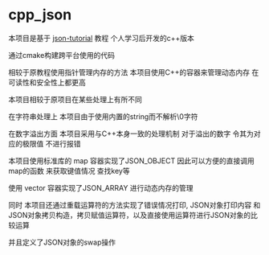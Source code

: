 # cpp_json

本项目是基于 [json-tutorial](https://github.com/miloyip/json-tutorial) 教程 个人学习后开发的c++版本 

通过cmake构建跨平台使用的代码

相较于原教程使用指针管理内存的方法  本项目使用C++的容器来管理动态内存  在可读性和安全性上都更高 

本项目相较于原项目在某些处理上有所不同

在字符串处理上 本项目由于使用内置的string而不解析\0字符  

在数字溢出方面 本项目采用与C++本身一致的处理机制 对于溢出的数字 令其为对应的极限值 不进行报错

本项目使用标准库的 map 容器实现了JSON_OBJECT 因此可以方便的直接调用map的函数 来获取键值情况 查找key等

使用 vector 容器实现了JSON_ARRAY 进行动态内存的管理

同时 本项目还通过重载运算符的方法实现了错误情况打印, JSON对象打印内容 和 JSON对象拷贝构造，拷贝赋值运算符，以及直接使用运算符进行JSON对象的比较运算

并且定义了JSON对象的swap操作
